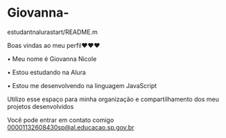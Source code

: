 # Giovanna- 
estudantnalurastart/README.m

Boas vindas ao meu perfil❤❤❤

• Meu nome é Giovanna Nicole

• Estou estudando na Alura

• Estou me desenvolvendo na linguagem  JavaScript

Utilizo esse espaço para minha organização e compartilhamento dos meu projetos desenvolvidos

Você pode entrar em contato comigo
00001132608430sp@al.educacao.sp.gov.br
